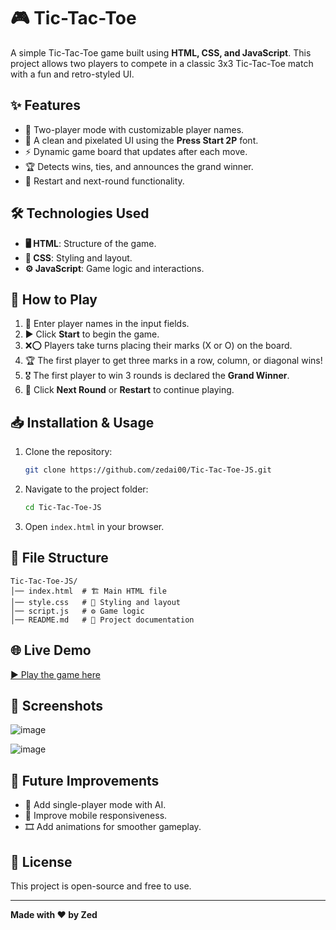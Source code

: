 # 🎮 Tic-Tac-Toe

A simple Tic-Tac-Toe game built using **HTML, CSS, and JavaScript**. This project allows two players to compete in a classic 3x3 Tic-Tac-Toe match with a fun and retro-styled UI.

## ✨ Features

- 👥 Two-player mode with customizable player names.
- 🎨 A clean and pixelated UI using the **Press Start 2P** font.
- ⚡ Dynamic game board that updates after each move.
- 🏆 Detects wins, ties, and announces the grand winner.
- 🔄 Restart and next-round functionality.

## 🛠 Technologies Used

- **🖥 HTML**: Structure of the game.
- **🎨 CSS**: Styling and layout.
- **⚙️ JavaScript**: Game logic and interactions.

## 🎲 How to Play

1. 📝 Enter player names in the input fields.
2. ▶️ Click **Start** to begin the game.
3. ❌⭕ Players take turns placing their marks (X or O) on the board.
4. 🏆 The first player to get three marks in a row, column, or diagonal wins!
5. 🎖 The first player to win 3 rounds is declared the **Grand Winner**.
6. 🔁 Click **Next Round** or **Restart** to continue playing.

## 📥 Installation & Usage

1. Clone the repository:
   ```sh
   git clone https://github.com/zedai00/Tic-Tac-Toe-JS.git
   ```
2. Navigate to the project folder:
   ```sh
   cd Tic-Tac-Toe-JS
   ```
3. Open `index.html` in your browser.

## 📂 File Structure

```
Tic-Tac-Toe-JS/
│── index.html  # 🏗 Main HTML file
│── style.css   # 🎨 Styling and layout
│── script.js   # ⚙️ Game logic
│── README.md   # 📖 Project documentation
```

## 🌐 Live Demo

[▶️ Play the game here](https://zedai00.github.io/Tic-Tac-Toe-JS/)

## 📸 Screenshots
![image](https://github.com/user-attachments/assets/116b2932-021d-40d9-9dcb-24c6b3eb9f44)

![image](https://github.com/user-attachments/assets/8c93f967-7711-4160-8bb2-7da570e8eaad)


## 🚀 Future Improvements

- 🧠 Add single-player mode with AI.
- 📱 Improve mobile responsiveness.
- 🎞 Add animations for smoother gameplay.

## 📜 License

This project is open-source and free to use.

---

**Made with ❤️ by Zed**

